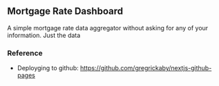 ## Mortgage Rate Dashboard

A simple mortgage rate data aggregator without asking for any of your information. Just the data

### Reference
* Deployging to github: https://github.com/gregrickaby/nextjs-github-pages